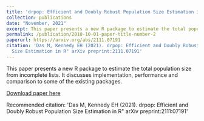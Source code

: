 ```yaml
---
title: 'drpop: Efficient and Doubly Robust Population Size Estimation in R'
collection: publications
date: "November, 2021"
excerpt: This paper presents a new R package to estimate the total population size from incomplete lists. It discusses implementation, performance and comparison to some of the existing packages.
permalink: /publication/2010-10-01-paper-title-number-2
paperurl: https://arxiv.org/abs/2111.07191
citation: 'Das M, Kennedy EH (2021). drpop: Efficient and Doubly Robust Population
  Size Estimation in R" arXiv preprint:2111.07191'
---
```

This paper presents a new R package to estimate the total population size from incomplete lists. It discusses implementation, performance and comparison to some of the existing packages.

[Download paper here](http://https://arxiv.org/pdf/2111.07191)

Recommended citation: 'Das M, Kennedy EH (2021). drpop: Efficient and Doubly Robust Population Size Estimation in R" arXiv preprint:2111:07191'
